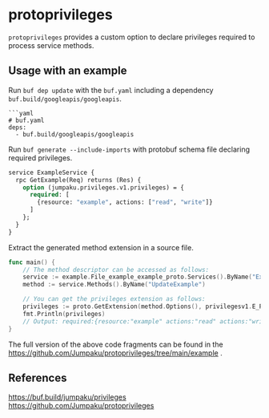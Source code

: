 # protoprivileges

`protoprivileges` provides a custom option to declare privileges required to process service methods.


## Usage with an example

Run `buf dep update` with the `buf.yaml` including a dependency `buf.build/googleapis/googleapis`.

```shell
```yaml
# buf.yaml
deps:
  - buf.build/googleapis/googleapis
```

Run `buf generate --include-imports` with protobuf schema file declaring required privileges.

```protobuf
service ExampleService {
  rpc GetExample(Req) returns (Res) {
    option (jumpaku.privileges.v1.privileges) = {
      required: [
        {resource: "example", actions: ["read", "write"]}
      ]
    };
  }
}
```

Extract the generated method extension in a source file.

```go
func main() {
	// The method descriptor can be accessed as follows:
	service := example.File_example_example_proto.Services().ByName("ExampleService")
	method := service.Methods().ByName("UpdateExample")

	// You can get the privileges extension as follows:
	privileges := proto.GetExtension(method.Options(), privilegesv1.E_Privileges).(*privilegesv1.Privileges)
	fmt.Println(privileges)
	// Output: required:{resource:"example" actions:"read" actions:"write"}
}
```

The full version of the above code fragments can be found in the https://github.com/Jumpaku/protoprivileges/tree/main/example .


## References

https://buf.build/jumpaku/privileges
https://github.com/Jumpaku/protoprivileges
